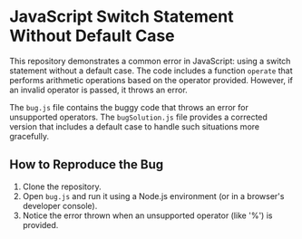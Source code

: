 # JavaScript Switch Statement Without Default Case

This repository demonstrates a common error in JavaScript: using a switch statement without a default case. The code includes a function `operate` that performs arithmetic operations based on the operator provided. However, if an invalid operator is passed, it throws an error. 

The `bug.js` file contains the buggy code that throws an error for unsupported operators.  The `bugSolution.js` file provides a corrected version that includes a default case to handle such situations more gracefully.

## How to Reproduce the Bug
1. Clone the repository.
2. Open `bug.js` and run it using a Node.js environment (or in a browser's developer console).
3. Notice the error thrown when an unsupported operator (like '%') is provided.